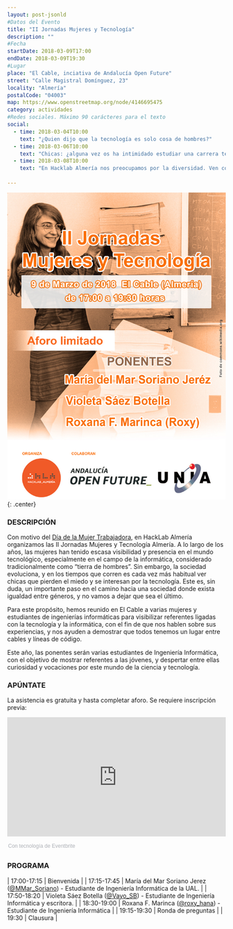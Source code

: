 ```yaml
---
layout: post-jsonld
#Datos del Evento
title: "II Jornadas Mujeres y Tecnología"
description: ""
#Fecha
startDate: 2018-03-09T17:00
endDate: 2018-03-09T19:30
#Lugar
place: "El Cable, inciativa de Andalucía Open Future"
street: "Calle Magistral Domínguez, 23"
locality: "Almería"
postalCode: "04003"
map: https://www.openstreetmap.org/node/4146695475
category: actividades
#Redes sociales. Máximo 90 carácteres para el texto
social:	
  - time: 2018-03-04T10:00
    text: "¿Quien dijo que la tecnología es solo cosa de hombres?"
  - time: 2018-03-06T10:00
    text: "Chicas: ¿alguna vez os ha intimidado estudiar una carrera tecnológica? Pierde el miedo aquí y ahora"
  - time: 2018-03-08T10:00
    text: "En Hacklab Almería nos preocupamos por la diversidad. Ven con nosotros a las II Jornadas MyT con motivo del Día de la Mujer"

---
```


![II Jornadas Mujeres y Tecnología](/recursos/2018-03-09/cartel.jpg){: .center}

### DESCRIPCIÓN

Con motivo del [Día de la Mujer Trabajadora](https://es.wikipedia.org/wiki/D%C3%ADa_Internacional_de_la_Mujer), en HackLab Almería organizamos las II Jornadas Mujeres y Tecnología Almería. A lo largo de los años, las mujeres han tenido escasa visibilidad y presencia en el mundo tecnológico, especialmente en el campo de la informática, considerado tradicionalmente como “tierra de hombres”. Sin embargo, la sociedad evoluciona, y en los tiempos que corren es cada vez más habitual ver chicas que pierden el miedo y se interesan por la tecnología. Este es, sin duda, un importante paso en el camino hacia una sociedad donde exista igualdad entre géneros, y no vamos a dejar que sea el último.

Para este propósito, hemos reunido en El Cable a varias mujeres y estudiantes de ingenierías informáticas para visibilizar referentes ligadas con la tecnología y la informática, con el fin de que nos hablen sobre sus experiencias, y nos ayuden a demostrar que todos tenemos un lugar entre cables y líneas de código.

Este año, las ponentes serán varias estudiantes de Ingeniería Informática, con el objetivo de mostrar referentes a las jóvenes, y despertar entre ellas curiosidad y vocaciones por este mundo de la ciencia y tecnología.

### APÚNTATE

La asistencia es gratuita y hasta completar aforo. Se requiere inscripción previa:

<div style="width:100%; text-align:left;"><iframe src="https://eventbrite.es/tickets-external?eid=43777210816&ref=etckt" frameborder="0" height="275" width="100%" vspace="0" hspace="0" marginheight="5" marginwidth="5" scrolling="auto" allowtransparency="true"></iframe><div style="font-family:Helvetica, Arial; font-size:12px; padding:10px 0 5px; margin:2px; width:100%; text-align:left;" ><a class="powered-by-eb" style="color: #ADB0B6; text-decoration: none;" target="_blank" href="https://www.eventbrite.es/">Con tecnología de Eventbrite</a></div></div>

### PROGRAMA

| 17:00-17:15 |	Bienvenida | 
| 17:15-17:45 |	María del Mar Soriano Jerez ([@MMar_Soriano](https://twitter.com/MMar_Soriano)) - Estudiante de Ingeniería Informática de la UAL. | 
| 17:50-18:20 |	Violeta Sáez Botella ([@Vayo_SB](https://twitter.com/Vayo_SB)) - Estudiante de Ingeniería Informática y escritora. | 
| 18:30-19:00 | Roxana F. Marinca ([@roxy_hana](https://twitter.com/roxy_hana)) - Estudiante de Ingeniería Informática | 
| 19:15-19:30 | Ronda de preguntas | 
| 19:30	| Clausura | 
